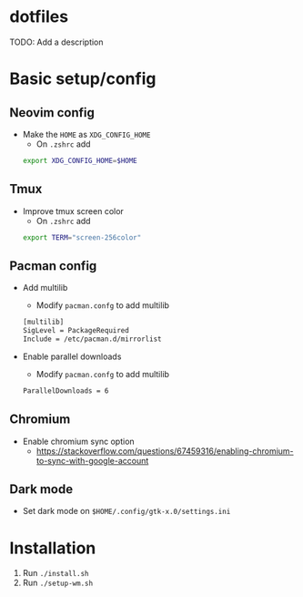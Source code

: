 # dotfiles

TODO: Add a description

# Basic setup/config
## Neovim config
- Make the `HOME` as `XDG_CONFIG_HOME`
    - On `.zshrc` add
    ```sh
    export XDG_CONFIG_HOME=$HOME
    ```

## Tmux
- Improve tmux screen color
    - On `.zshrc` add
    ```sh
    export TERM="screen-256color"
    ```

## Pacman config
- Add multilib
    - Modify `pacman.confg` to add multilib
    ```sh
    [multilib]
    SigLevel = PackageRequired
    Include = /etc/pacman.d/mirrorlist

    ```

- Enable parallel downloads
    - Modify `pacman.confg` to add multilib
    ```sh
    ParallelDownloads = 6

    ```

## Chromium
- Enable chromium sync option
    - https://stackoverflow.com/questions/67459316/enabling-chromium-to-sync-with-google-account

## Dark mode
- Set dark mode on `$HOME/.config/gtk-x.0/settings.ini`

# Installation
1. Run `./install.sh`
2. Run `./setup-wm.sh`

